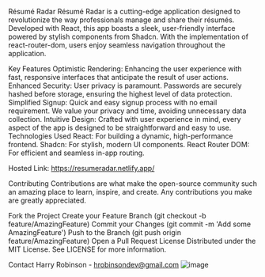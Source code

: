 Résumé Radar
Résumé Radar is a cutting-edge application designed to revolutionize the way professionals manage and share their résumés. Developed with React, this app boasts a sleek, user-friendly interface powered by stylish components from Shadcn. With the implementation of react-router-dom, users enjoy seamless navigation throughout the application.

Key Features
Optimistic Rendering: Enhancing the user experience with fast, responsive interfaces that anticipate the result of user actions.
Enhanced Security: User privacy is paramount. Passwords are securely hashed before storage, ensuring the highest level of data protection.
Simplified Signup: Quick and easy signup process with no email requirement. We value your privacy and time, avoiding unnecessary data collection.
Intuitive Design: Crafted with user experience in mind, every aspect of the app is designed to be straightforward and easy to use.
Technologies Used
React: For building a dynamic, high-performance frontend.
Shadcn: For stylish, modern UI components.
React Router DOM: For efficient and seamless in-app routing.


Hosted Link: https://resumeradar.netlify.app/

Contributing
Contributions are what make the open-source community such an amazing place to learn, inspire, and create. Any contributions you make are greatly appreciated.

Fork the Project
Create your Feature Branch (git checkout -b feature/AmazingFeature)
Commit your Changes (git commit -m 'Add some AmazingFeature')
Push to the Branch (git push origin feature/AmazingFeature)
Open a Pull Request
License
Distributed under the MIT License. See LICENSE for more information.

Contact
Harry Robinson - hrobinsondev@gmail.com
![image](https://github.com/Hazbob/FE-application-tracker/assets/127695266/841861e5-525b-407d-83c2-6ee82cf3996c)
